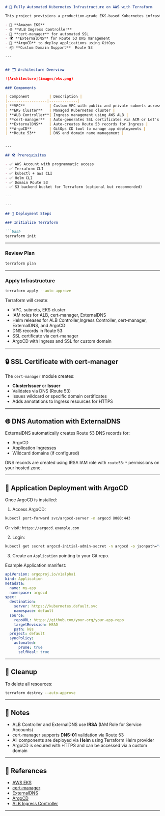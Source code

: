 

```markdown
# 🚀 Fully Automated Kubernetes Infrastructure on AWS with Terraform

This project provisions a production-grade EKS-based Kubernetes infrastructure using Terraform. It includes automated setup for:

- 🧩 **Amazon EKS**
- 🌐 **ALB Ingress Controller**
- 🔐 **cert-manager** for automated SSL
- 🌍 **ExternalDNS** for Route 53 DNS management
- 🎯 **ArgoCD** to deploy applications using GitOps
- 📦 **Custom Domain Support**  Route 53

---


## 🗂️ Architecture Overview

![Architecture](images/eks.png)
 
### Components

| Component         | Description |
|------------------|-------------|
| **VPC**           | Custom VPC with public and private subnets across AZs |
| **EKS Cluster**   | Managed Kubernetes cluster |
| **ALB Controller**| Ingress management using AWS ALB |
| **cert-manager**  | Auto-generates SSL certificates via ACM or Let's Encrypt |
| **ExternalDNS**   | Auto-creates Route 53 records for Ingress |
| **ArgoCD**        | GitOps CD tool to manage app deployments |
| **Route 53**      | DNS and domain name management |


---

## 🛠️ Prerequisites

- ✅ AWS Account with programmatic access
- ✅ Terraform CLI 
- ✅ kubectl + aws CLI
- ✅ Helm CLI
- ✅ Domain Route 53 
- ✅ S3 backend bucket for Terraform (optional but recommended)

---

---

## 🚀 Deployment Steps

### Initialize Terraform

```bash
terraform init
```

---

### Review Plan

```bash
terraform plan
```

---

### Apply Infrastructure

```bash
terraform apply --auto-approve
```

Terraform will create:

* VPC, subnets, EKS cluster
* IAM roles for ALB, cert-manager, ExternalDNS
* Helm releases for ALB Controller,Ingress Controller, cert-manager, ExternalDNS, and ArgoCD
* DNS records in Route 53
* SSL certificate via cert-manager 
* ArgoCD with Ingress and SSL for custom domain 

---

## 🔒 SSL Certificate with cert-manager

The `cert-manager` module creates:

* **ClusterIssuer** or **Issuer**
* Validates via DNS (Route 53)
* Issues wildcard or specific domain certificates
* Adds annotations to Ingress resources for HTTPS

---

## 🌐 DNS Automation with ExternalDNS

ExternalDNS automatically creates Route 53 DNS records for:

* ArgoCD
* Application Ingresses
* Wildcard domains (if configured)

DNS records are created using IRSA IAM role with `route53:*` permissions on your hosted zone.

---

## 🎯 Application Deployment with ArgoCD

Once ArgoCD is installed:

1. Access ArgoCD:

```bash
kubectl port-forward svc/argocd-server -n argocd 8080:443
```

Or visit: `https://argocd.example.com`

2. Login:

```bash
kubectl get secret argocd-initial-admin-secret -n argocd -o jsonpath="{.data.password}" | base64 -d
```

3. Create an `Application` pointing to your Git repo.

Example Application manifest:

```yaml
apiVersion: argoproj.io/v1alpha1
kind: Application
metadata:
  name: my-app
  namespace: argocd
spec:
  destination:
    server: https://kubernetes.default.svc
    namespace: default
  source:
    repoURL: https://github.com/your-org/your-app-repo
    targetRevision: HEAD
    path: k8s
  project: default
  syncPolicy:
    automated:
      prune: true
      selfHeal: true
```

---

## 🧹 Cleanup

To delete all resources:

```bash
terraform destroy --auto-approve
```

---

## 📌 Notes

* ALB Controller and ExternalDNS use **IRSA** (IAM Role for Service Accounts)
* cert-manager supports **DNS-01** validation via Route 53
* All components are deployed via **Helm** using Terraform Helm provider
* ArgoCD is secured with HTTPS and can be accessed via a custom domain

---

## 🔗 References

* [AWS EKS](https://docs.aws.amazon.com/eks/latest/userguide/what-is-eks.html)
* [cert-manager](https://cert-manager.io/docs/)
* [ExternalDNS](https://github.com/kubernetes-sigs/external-dns)
* [ArgoCD](https://argo-cd.readthedocs.io/en/stable/)
* [ALB Ingress Controller](https://kubernetes-sigs.github.io/aws-load-balancer-controller/latest/)

---

